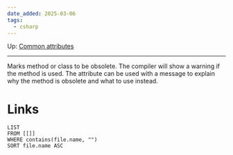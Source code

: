 ```yaml
---
date_added: 2025-03-06
tags:
  - csharp
---
```

Up: [Common attributes](Common%20attributes.md)
___
 Marks method or class to be obsolete. The compiler will show a warning if the method is used. The attribute can be used with a message to explain why the method is obsolete and what to use instead.
# Links
```dataview
LIST
FROM [[]]
WHERE contains(file.name, "")
SORT file.name ASC
```

